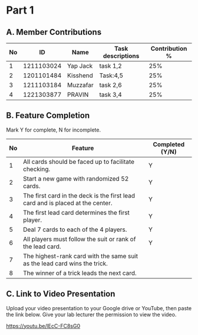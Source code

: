 # Part 1

## A. Member Contributions

No | ID         | Name | Task descriptions | Contribution %
-- | ---------- | ---- | ----------------- | --------------
1  |1211103024  |Yap Jack|task 1,2          |25%
2  |1201101484  |Kisshend|Task:4,5          |25%
3  |1211103184  |Muzzafar|task 2,6          |25%
4  |1221303877  |PRAVIN  | task 3,4         |25%


## B. Feature Completion

Mark Y for complete, N for incomplete.

No | Feature                                                                         | Completed (Y/N)
-- | ------------------------------------------------------------------------------- | ---------------
1  | All cards should be faced up to facilitate checking.                            |  Y
2  | Start a new game with randomized 52 cards.                                      |  Y
3  | The first card in the deck is the first lead card and is placed at the center.  |  Y
4  | The first lead card determines the first player.                                |  Y
5  | Deal 7 cards to each of the 4 players.                                          |  Y
6  | All players must follow the suit or rank of the lead card.                      |  Y
7  | The highest-rank card with the same suit as the lead card wins the trick.       |
8  | The winner of a trick leads the next card.                                      |


## C. Link to Video Presentation

Upload your video presentation to your Google drive or YouTube, then paste the link below. Give your lab lecturer the permission to view the video.

https://youtu.be/lEcC-FC8sG0
